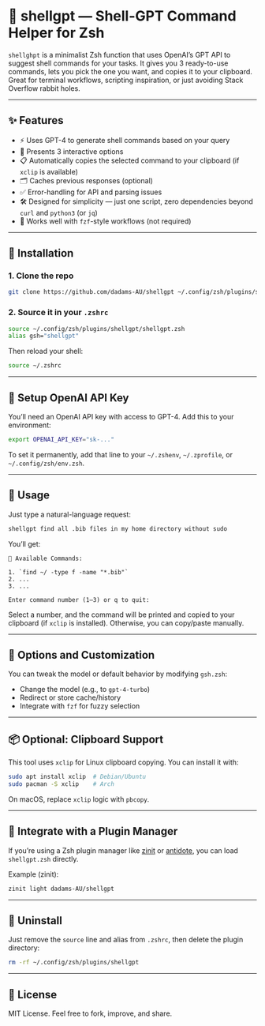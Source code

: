 # 🧠 shellgpt — Shell-GPT Command Helper for Zsh

`shellghpt` is a minimalist Zsh function that uses OpenAI’s GPT API to suggest shell commands for your tasks. It gives you 3 ready-to-use commands, lets you pick the one you want, and copies it to your clipboard. Great for terminal workflows, scripting inspiration, or just avoiding Stack Overflow rabbit holes.

---

## ✨ Features

- ⚡ Uses GPT-4 to generate shell commands based on your query
- 🧠 Presents 3 interactive options
- 📋 Automatically copies the selected command to your clipboard (if `xclip` is available)
- 🗂 Caches previous responses (optional)
- ✅ Error-handling for API and parsing issues
- 🛠 Designed for simplicity — just one script, zero dependencies beyond `curl` and `python3` (or `jq`)
- 🧵 Works well with `fzf`-style workflows (not required)

---

## 🧰 Installation

### 1. Clone the repo

```bash
git clone https://github.com/dadams-AU/shellgpt ~/.config/zsh/plugins/shellgpt
```

### 2. Source it in your `.zshrc`

```zsh
source ~/.config/zsh/plugins/shellgpt/shellgpt.zsh
alias gsh="shellgpt"
```

Then reload your shell:
```bash
source ~/.zshrc
```

---

## 🔐 Setup OpenAI API Key

You’ll need an OpenAI API key with access to GPT-4. Add this to your environment:

```bash
export OPENAI_API_KEY="sk-..."
```

To set it permanently, add that line to your `~/.zshenv`, `~/.zprofile`, or `~/.config/zsh/env.zsh`.

---

## 🧪 Usage

Just type a natural-language request:

```bash
shellgpt find all .bib files in my home directory without sudo
```

You’ll get:

```
🧠 Available Commands:

1. `find ~/ -type f -name "*.bib"`
2. ...
3. ...

Enter command number (1–3) or q to quit:
```

Select a number, and the command will be printed and copied to your clipboard (if `xclip` is installed). Otherwise, you can copy/paste manually.

---

## 🔧 Options and Customization

You can tweak the model or default behavior by modifying `gsh.zsh`:

- Change the model (e.g., to `gpt-4-turbo`)
- Redirect or store cache/history
- Integrate with `fzf` for fuzzy selection

---

## 📦 Optional: Clipboard Support

This tool uses `xclip` for Linux clipboard copying. You can install it with:

```bash
sudo apt install xclip  # Debian/Ubuntu
sudo pacman -S xclip    # Arch
```

On macOS, replace `xclip` logic with `pbcopy`.

---

## 🧩 Integrate with a Plugin Manager

If you’re using a Zsh plugin manager like [zinit](https://github.com/zdharma-continuum/zinit) or [antidote](https://getantidote.github.io/), you can load `shellgpt.zsh` directly.

Example (zinit):

```zsh
zinit light dadams-AU/shellgpt
```

---

## 🧼 Uninstall

Just remove the `source` line and alias from `.zshrc`, then delete the plugin directory:

```bash
rm -rf ~/.config/zsh/plugins/shellgpt
```

---

## 🪪 License

MIT License. Feel free to fork, improve, and share.

